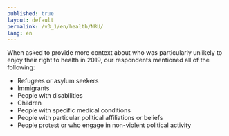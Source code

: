 ```yaml
---
published: true
layout: default
permalink: /v3_1/en/health/NRU/
lang: en
---
```

When asked to provide more context about who was particularly unlikely to enjoy their right to health in 2019, our respondents mentioned all of the following:

-	Refugees or asylum seekers
-	Immigrants
-	People with disabilities
-	Children
-	People with specific medical conditions
-	People with particular political affiliations or beliefs
-	People protest or who engage in non-violent political activity
